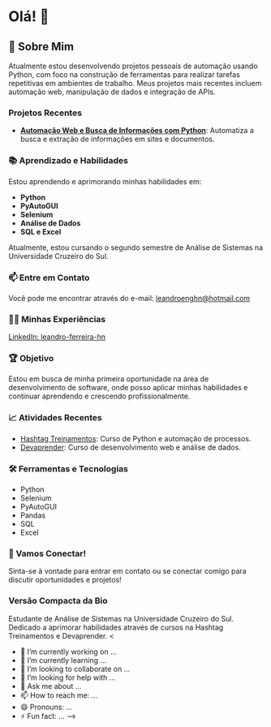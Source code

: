 # Olá! 👋

## 🔭 Sobre Mim

Atualmente estou desenvolvendo projetos pessoais de automação usando Python, com foco na construção de ferramentas para realizar tarefas repetitivas em ambientes de trabalho. Meus projetos mais recentes incluem automação web, manipulação de dados e integração de APIs.

### Projetos Recentes

- **[Automação Web e Busca de Informações com Python](https://github.com/Leandro-Ferreira-Nascimento/Automa--o_Web_e_Busca_de_Informa--es)**: Automatiza a busca e extração de informações em sites e documentos.

### 📚 Aprendizado e Habilidades

Estou aprendendo e aprimorando minhas habilidades em:

- **Python**
- **PyAutoGUI**
- **Selenium**
- **Análise de Dados**
- **SQL e Excel**

Atualmente, estou cursando o segundo semestre de Análise de Sistemas na Universidade Cruzeiro do Sul.

### 📫 Entre em Contato

Você pode me encontrar através do e-mail: [leandroenghn@hotmail.com](mailto:leandroenghn@hotmail.com)

### 🧑‍💻 Minhas Experiências

[LinkedIn: leandro-ferreira-hn](https://www.linkedin.com/in/leandro-ferreira-hn/)

### 🏆 Objetivo

Estou em busca de minha primeira oportunidade na área de desenvolvimento de software, onde posso aplicar minhas habilidades e continuar aprendendo e crescendo profissionalmente.

### 📈 Atividades Recentes

- [Hashtag Treinamentos](https://www.hashtagtreinamentos.com.br/): Curso de Python e automação de processos.
- [Devaprender](https://www.devaprender.com.br/): Curso de desenvolvimento web e análise de dados.

### 🛠️ Ferramentas e Tecnologias

- Python
- Selenium
- PyAutoGUI
- Pandas
- SQL
- Excel

### 🌟 Vamos Conectar!

Sinta-se à vontade para entrar em contato ou se conectar comigo para discutir oportunidades e projetos!

### Versão Compacta da Bio

Estudante de Análise de Sistemas na Universidade Cruzeiro do Sul. Dedicado a aprimorar habilidades através de cursos na Hashtag Treinamentos e Devaprender.
<

- 🔭 I’m currently working on ...
- 🌱 I’m currently learning ...
- 👯 I’m looking to collaborate on ...
- 🤔 I’m looking for help with ...
- 💬 Ask me about ...
- 📫 How to reach me: ...
- 😄 Pronouns: ...
- ⚡ Fun fact: ...
-->
